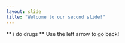 ```yaml
---
layout: slide
title: "Welcome to our second slide!"
---
```

** i do drugs **
Use the left arrow to go back!
